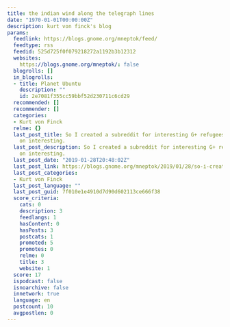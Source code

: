 ```yaml
---
title: the indian wind along the telegraph lines
date: "1970-01-01T00:00:00Z"
description: kurt von finck's blog
params:
  feedlink: https://blogs.gnome.org/mneptok/feed/
  feedtype: rss
  feedid: 525d725f0f079218272a1192b3b12312
  websites:
    https://blogs.gnome.org/mneptok/: false
  blogrolls: []
  in_blogrolls:
  - title: Planet Ubuntu
    description: ""
    id: 2e7081f355cc59bbf52d230711c6cd29
  recommended: []
  recommender: []
  categories:
  - Kurt von Finck
  relme: {}
  last_post_title: So I created a subreddit for interesting G+ refugees. Emphasis
    on interesting.
  last_post_description: So I created a subreddit for interesting G+ refugees. Emphasis
    on interesting.
  last_post_date: "2019-01-28T20:48:02Z"
  last_post_link: https://blogs.gnome.org/mneptok/2019/01/28/so-i-created-a-subreddit-for-interesting-g-refugees-emphasis-on-interesting/
  last_post_categories:
  - Kurt von Finck
  last_post_language: ""
  last_post_guid: 7f010e1e4910d7d90d602113ce666f38
  score_criteria:
    cats: 0
    description: 3
    feedlangs: 1
    hasContent: 0
    hasPosts: 3
    postcats: 1
    promoted: 5
    promotes: 0
    relme: 0
    title: 3
    website: 1
  score: 17
  ispodcast: false
  isnoarchive: false
  innetwork: true
  language: en
  postcount: 10
  avgpostlen: 0
---
```

